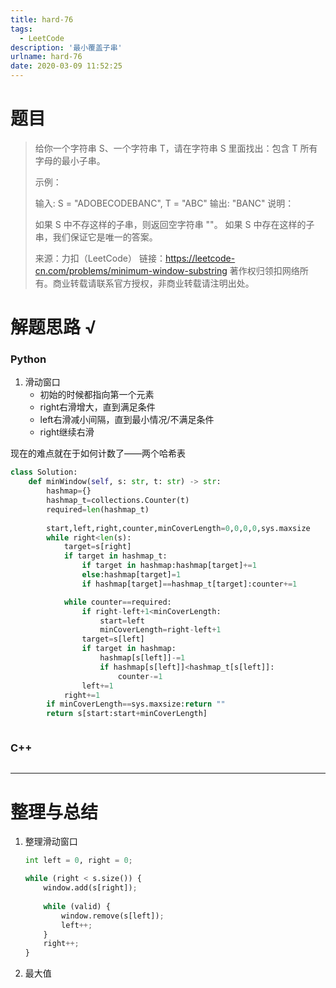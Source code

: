 ```yaml
---
title: hard-76
tags:
  - LeetCode
description: '最小覆盖子串'
urlname: hard-76
date: 2020-03-09 11:52:25
---
```


# 题目

> 给你一个字符串 S、一个字符串 T，请在字符串 S 里面找出：包含 T 所有字母的最小子串。
>
> 示例：
>
> 输入: S = "ADOBECODEBANC", T = "ABC"
> 输出: "BANC"
> 说明：
>
> 如果 S 中不存这样的子串，则返回空字符串 ""。
> 如果 S 中存在这样的子串，我们保证它是唯一的答案。
>
> 来源：力扣（LeetCode）
> 链接：https://leetcode-cn.com/problems/minimum-window-substring
> 著作权归领扣网络所有。商业转载请联系官方授权，非商业转载请注明出处。

# 解题思路 √

### Python

1. 滑动窗口
   - 初始的时候都指向第一个元素
   - right右滑增大，直到满足条件
   - left右滑减小间隔，直到最小情况/不满足条件
   - right继续右滑

现在的难点就在于如何计数了——两个哈希表



```python
class Solution:
    def minWindow(self, s: str, t: str) -> str:
        hashmap={}
        hashmap_t=collections.Counter(t)
        required=len(hashmap_t)
        
        start,left,right,counter,minCoverLength=0,0,0,0,sys.maxsize
        while right<len(s):
            target=s[right]
            if target in hashmap_t:
                if target in hashmap:hashmap[target]+=1
                else:hashmap[target]=1
                if hashmap[target]==hashmap_t[target]:counter+=1

            while counter==required:
                if right-left+1<minCoverLength:
                    start=left
                    minCoverLength=right-left+1
                target=s[left]
                if target in hashmap:
                    hashmap[s[left]]-=1
                    if hashmap[s[left]]<hashmap_t[s[left]]:
                        counter-=1
                left+=1
            right+=1
        if minCoverLength==sys.maxsize:return ""
        return s[start:start+minCoverLength]
```


```python

```



### C++

```cpp

```

---



# 整理与总结

1. 整理滑动窗口

   ```python
   int left = 0, right = 0;
   
   while (right < s.size()) {
       window.add(s[right]);
           
       while (valid) {
           window.remove(s[left]);
           left++;
       }
       right++;
   }
   ```

2. 最大值